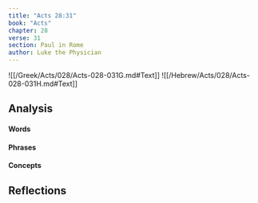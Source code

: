 ```yaml
---
title: "Acts 28:31"
book: "Acts"
chapter: 28
verse: 31
section: Paul in Rome
author: Luke the Physician
---
```

![[/Greek/Acts/028/Acts-028-031G.md#Text]]
![[/Hebrew/Acts/028/Acts-028-031H.md#Text]]

## Analysis

#### Words

#### Phrases

#### Concepts

## Reflections
